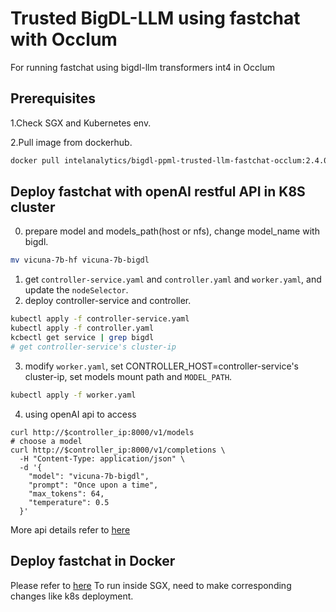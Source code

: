 # Trusted BigDL-LLM using fastchat with Occlum
For running fastchat using bigdl-llm transformers int4 in Occlum

## Prerequisites
1.Check SGX and Kubernetes env.

2.Pull image from dockerhub.
```bash
docker pull intelanalytics/bigdl-ppml-trusted-llm-fastchat-occlum:2.4.0-SNAPSHOT
```

## Deploy fastchat with openAI restful API in K8S cluster

0. prepare model and models_path(host or nfs), change model_name with bigdl.
```bash
mv vicuna-7b-hf vicuna-7b-bigdl
```
1. get `controller-service.yaml` and `controller.yaml` and `worker.yaml`, and update the `nodeSelector`.
2. deploy controller-service and controller.
```bash
kubectl apply -f controller-service.yaml
kubectl apply -f controller.yaml
kcbectl get service | grep bigdl
# get controller-service's cluster-ip
```
3. modify `worker.yaml`, set CONTROLLER_HOST=controller-service's cluster-ip, set models mount path and `MODEL_PATH`.
```bash
kubectl apply -f worker.yaml
```
4. using openAI api to access
```
curl http://$controller_ip:8000/v1/models
# choose a model
curl http://$controller_ip:8000/v1/completions \
  -H "Content-Type: application/json" \
  -d '{
    "model": "vicuna-7b-bigdl",
    "prompt": "Once upon a time",
    "max_tokens": 64,
    "temperature": 0.5
  }'
```
More api details refer to [here](https://github.com/lm-sys/FastChat/blob/main/docs/openai_api.md)

## Deploy fastchat in Docker
Please refer to [here](https://github.com/intel-analytics/BigDL/tree/main/python/llm/src/bigdl/llm/serving#start-the-service)
To run inside SGX, need to make corresponding changes like k8s deployment.